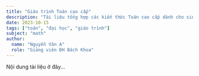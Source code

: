 ```yaml
---
title: "Giáo trình Toán cao cấp"
description: "Tài liệu tổng hợp các kiến thức Toán cao cấp dành cho sinh viên đại học"
date: 2023-10-15
tags: ["toán", "đại học", "giáo trình"]
subject: "math"
author:
  name: "Nguyễn Văn A"
  role: "Giảng viên ĐH Bách Khoa"
---
```


Nội dung tài liệu ở đây...
